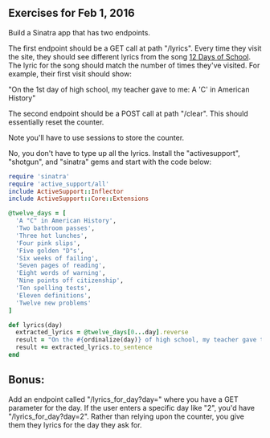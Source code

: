 ## Exercises for Feb 1, 2016

Build a Sinatra app that has two endpoints.

The first endpoint should be a GET call at path "/lyrics". Every time they visit the site, they should see different lyrics
from the song [12 Days of School](http://www.dennydavis.net/poemfiles/xmas2.htm). The lyric for the song should 
match the number of times they've visited. For example, their first visit should show:

  "On the 1st day of high school, my teacher gave to me: A 'C' in American History"
  
The second endpoint should be a POST call at path "/clear". This should essentially reset the counter. 

Note you'll have to use sessions to store the counter. 

No, you don't have to type up all the lyrics. Install the "activesupport", "shotgun", and "sinatra" gems and start with the code below:

```ruby
require 'sinatra'
require 'active_support/all'
include ActiveSupport::Inflector
include ActiveSupport::Core::Extensions

@twelve_days = [
  'A "C" in American History',
  'Two bathroom passes',
  'Three hot lunches',
  'Four pink slips',
  'Five golden "D"s',
  'Six weeks of failing',
  'Seven pages of reading',
  'Eight words of warning',
  'Nine points off citizenship',
  'Ten spelling tests',
  'Eleven definitions',
  'Twelve new problems'
]

def lyrics(day)
  extracted_lyrics = @twelve_days[0...day].reverse
  result = "On the #{ordinalize(day)} of high school, my teacher gave to me: "
  result += extracted_lyrics.to_sentence
end
```

## Bonus: 

Add an endpoint called "/lyrics_for_day?day=" where you have a GET parameter for the day. If the user enters a specific day like "2",
you'd have "/lyrics_for_day?day=2". Rather than relying upon the counter, you give them they lyrics for the day they ask for.
